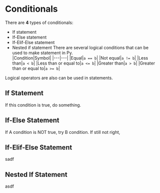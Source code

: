 # Conditionals
There are **4** types of conditionals:
- If statement
- If-Else statement
- If-Elif-Else statement
- Nested if statement
There are several logical conditions that can be used to make statement in Py.<br/>
|Condition|Symbol|
|---|---|
|Equal|`a == b`|
|Not equal|`a != b`|
|Less than|`a < b`|
|Less than or equal to|`a <= b`|
|Greater than|`a > b`|
|Greater than or equal to|`a >= b`|



Logical operators are also can be used in statements.

## If Statement
If this condition is true, do something.
## If-Else Statement
If A condition is NOT true, try B condition. If still not right, 
## If-Elif-Else Statement
sadf
## Nested If Statement
asdf

 
